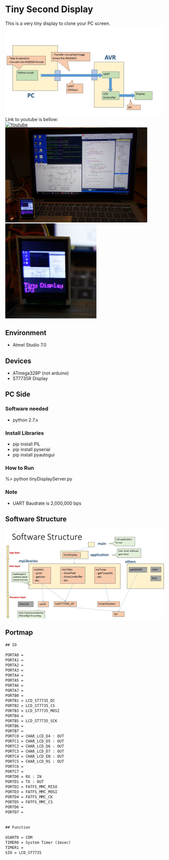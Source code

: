 # Tiny Second Display

This is a very tiny display to clone your PC screen.
![Big picture](01_doc/TinyDisplayBigPicture.jpg)
Link to youtube is bellow:  
[![Youtube](http://img.youtube.com/vi/grzDsh2M5ko/0.jpg)](http://www.youtube.com/watch?v=grzDsh2M5ko)
<img src="01_doc/picture_00.jpg" alt="代替テキスト" height="300px">
<img src="01_doc/picture_01.jpg" alt="代替テキスト" height="300px">

## Environment
* Atmel Studio 7.0

## Devices
* ATmega328P (not arduino)
* ST7735R Display

## PC Side
### Software needed
* python 2.7.x

### Install Libraries
* pip install PIL
* pip install pyserial
* pip install pyautogui

### How to Run
%> python tinyDisplayServer.py

### Note
* UART Baudrate is 2,000,000 bps


## Software Structure
![Software Structure](01_doc/TinyDisplaySoftwareStructure.jpg)


## Portmap
```
## IO

PORTA0 = 
PORTA1 = 
PORTA2 = 
PORTA3 = 
PORTA4 = 
PORTA5 = 
PORTA6 = 
PORTA7 = 
PORTB0 = 
PORTB1 = LCD_ST7735_DC
PORTB2 = LCD_ST7735_CS
PORTB3 = LCD_ST7735_MOSI
PORTB4 = 
PORTB5 = LCD_ST7735_SCK
PORTB6 = 
PORTB7 = 
PORTC0 = CHAR_LCD_D4 : OUT
PORTC1 = CHAR_LCD_D5 : OUT
PORTC2 = CHAR_LCD_D6 : OUT
PORTC3 = CHAR_LCD_D7 : OUT
PORTC4 = CHAR_LCD_EN : OUT
PORTC5 = CHAR_LCD_RS : OUT
PORTC6 = 
PORTC7 = 
PORTD0 = RX : IN
PORTD1 = TX : OUT
PORTD2 = FATFS_MMC_MISO
PORTD3 = FATFS_MMC_MOSI
PORTD4 = FATFS_MMC_CK
PORTD5 = FATFS_MMC_CS
PORTD6 = 
PORTD7 = 


## Function

USART0 = COM
TIMER0 = System Timer (1msec)
TIMER1 = 
SIO = LCD_ST7735
```